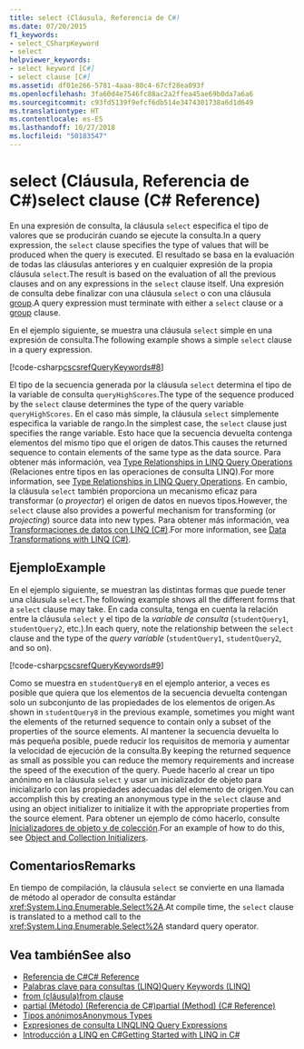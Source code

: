 ```yaml
---
title: select (Cláusula, Referencia de C#)
ms.date: 07/20/2015
f1_keywords:
- select_CSharpKeyword
- select
helpviewer_keywords:
- select keyword [C#]
- select clause [C#]
ms.assetid: df01e266-5781-4aaa-80c4-67cf28ea093f
ms.openlocfilehash: 3fa60d4e7546fc88ac2a2ffea45ae69b0da7a6a6
ms.sourcegitcommit: c93fd5139f9efcf6db514e3474301738a6d1d649
ms.translationtype: HT
ms.contentlocale: es-ES
ms.lasthandoff: 10/27/2018
ms.locfileid: "50183547"
---
```

# <a name="select-clause-c-reference"></a><span data-ttu-id="e9c0b-102">select (Cláusula, Referencia de C#)</span><span class="sxs-lookup"><span data-stu-id="e9c0b-102">select clause (C# Reference)</span></span>

<span data-ttu-id="e9c0b-103">En una expresión de consulta, la cláusula `select` especifica el tipo de valores que se producirán cuando se ejecute la consulta.</span><span class="sxs-lookup"><span data-stu-id="e9c0b-103">In a query expression, the `select` clause specifies the type of values that will be produced when the query is executed.</span></span> <span data-ttu-id="e9c0b-104">El resultado se basa en la evaluación de todas las cláusulas anteriores y en cualquier expresión de la propia cláusula `select`.</span><span class="sxs-lookup"><span data-stu-id="e9c0b-104">The result is based on the evaluation of all the previous clauses and on any expressions in the `select` clause itself.</span></span> <span data-ttu-id="e9c0b-105">Una expresión de consulta debe finalizar con una cláusula `select` o con una cláusula [group](group-clause.md).</span><span class="sxs-lookup"><span data-stu-id="e9c0b-105">A query expression must terminate with either a `select` clause or a [group](group-clause.md) clause.</span></span>

<span data-ttu-id="e9c0b-106">En el ejemplo siguiente, se muestra una cláusula `select` simple en una expresión de consulta.</span><span class="sxs-lookup"><span data-stu-id="e9c0b-106">The following example shows a simple `select` clause in a query expression.</span></span>

[!code-csharp[cscsrefQueryKeywords#8](~/samples/snippets/csharp/VS_Snippets_VBCSharp/CsCsrefQueryKeywords/CS/Select.cs#8)]  

<span data-ttu-id="e9c0b-107">El tipo de la secuencia generada por la cláusula `select` determina el tipo de la variable de consulta `queryHighScores`.</span><span class="sxs-lookup"><span data-stu-id="e9c0b-107">The type of the sequence produced by the `select` clause determines the type of the query variable `queryHighScores`.</span></span> <span data-ttu-id="e9c0b-108">En el caso más simple, la cláusula `select` simplemente especifica la variable de rango.</span><span class="sxs-lookup"><span data-stu-id="e9c0b-108">In the simplest case, the `select` clause just specifies the range variable.</span></span> <span data-ttu-id="e9c0b-109">Esto hace que la secuencia devuelta contenga elementos del mismo tipo que el origen de datos.</span><span class="sxs-lookup"><span data-stu-id="e9c0b-109">This causes the returned sequence to contain elements of the same type as the data source.</span></span> <span data-ttu-id="e9c0b-110">Para obtener más información, vea [Type Relationships in LINQ Query Operations](../../programming-guide/concepts/linq/type-relationships-in-linq-query-operations.md) (Relaciones entre tipos en las operaciones de consulta LINQ).</span><span class="sxs-lookup"><span data-stu-id="e9c0b-110">For more information, see [Type Relationships in LINQ Query Operations](../../programming-guide/concepts/linq/type-relationships-in-linq-query-operations.md).</span></span> <span data-ttu-id="e9c0b-111">En cambio, la cláusula `select` también proporciona un mecanismo eficaz para transformar (o *proyectar*) el origen de datos en nuevos tipos.</span><span class="sxs-lookup"><span data-stu-id="e9c0b-111">However, the `select` clause also provides a powerful mechanism for transforming (or *projecting*) source data into new types.</span></span> <span data-ttu-id="e9c0b-112">Para obtener más información, vea [Transformaciones de datos con LINQ (C#)](../../programming-guide/concepts/linq/data-transformations-with-linq.md).</span><span class="sxs-lookup"><span data-stu-id="e9c0b-112">For more information, see [Data Transformations with LINQ (C#)](../../programming-guide/concepts/linq/data-transformations-with-linq.md).</span></span>

## <a name="example"></a><span data-ttu-id="e9c0b-113">Ejemplo</span><span class="sxs-lookup"><span data-stu-id="e9c0b-113">Example</span></span>

<span data-ttu-id="e9c0b-114">En el ejemplo siguiente, se muestran las distintas formas que puede tener una cláusula `select`.</span><span class="sxs-lookup"><span data-stu-id="e9c0b-114">The following example shows all the different forms that a `select` clause may take.</span></span> <span data-ttu-id="e9c0b-115">En cada consulta, tenga en cuenta la relación entre la cláusula `select` y el tipo de la *variable de consulta* (`studentQuery1`, `studentQuery2`, etc.).</span><span class="sxs-lookup"><span data-stu-id="e9c0b-115">In each query, note the relationship between the `select` clause and the type of the *query variable* (`studentQuery1`, `studentQuery2`, and so on).</span></span>

[!code-csharp[cscsrefQueryKeywords#9](~/samples/snippets/csharp/VS_Snippets_VBCSharp/CsCsrefQueryKeywords/CS/Select.cs#9)]

<span data-ttu-id="e9c0b-116">Como se muestra en `studentQuery8` en el ejemplo anterior, a veces es posible que quiera que los elementos de la secuencia devuelta contengan solo un subconjunto de las propiedades de los elementos de origen.</span><span class="sxs-lookup"><span data-stu-id="e9c0b-116">As shown in `studentQuery8` in the previous example, sometimes you might want the elements of the returned sequence to contain only a subset of the properties of the source elements.</span></span> <span data-ttu-id="e9c0b-117">Al mantener la secuencia devuelta lo más pequeña posible, puede reducir los requisitos de memoria y aumentar la velocidad de ejecución de la consulta.</span><span class="sxs-lookup"><span data-stu-id="e9c0b-117">By keeping the returned sequence as small as possible you can reduce the memory requirements and increase the speed of the execution of the query.</span></span> <span data-ttu-id="e9c0b-118">Puede hacerlo al crear un tipo anónimo en la cláusula `select` y usar un inicializador de objeto para inicializarlo con las propiedades adecuadas del elemento de origen.</span><span class="sxs-lookup"><span data-stu-id="e9c0b-118">You can accomplish this by creating an anonymous type in the `select` clause and using an object initializer to initialize it with the appropriate properties from the source element.</span></span> <span data-ttu-id="e9c0b-119">Para obtener un ejemplo de cómo hacerlo, consulte [Inicializadores de objeto y de colección](../../programming-guide/classes-and-structs/object-and-collection-initializers.md).</span><span class="sxs-lookup"><span data-stu-id="e9c0b-119">For an example of how to do this, see [Object and Collection Initializers](../../programming-guide/classes-and-structs/object-and-collection-initializers.md).</span></span>

## <a name="remarks"></a><span data-ttu-id="e9c0b-120">Comentarios</span><span class="sxs-lookup"><span data-stu-id="e9c0b-120">Remarks</span></span>

<span data-ttu-id="e9c0b-121">En tiempo de compilación, la cláusula `select` se convierte en una llamada de método al operador de consulta estándar <xref:System.Linq.Enumerable.Select%2A>.</span><span class="sxs-lookup"><span data-stu-id="e9c0b-121">At compile time, the `select` clause is translated to a method call to the <xref:System.Linq.Enumerable.Select%2A> standard query operator.</span></span>

## <a name="see-also"></a><span data-ttu-id="e9c0b-122">Vea también</span><span class="sxs-lookup"><span data-stu-id="e9c0b-122">See also</span></span>

- [<span data-ttu-id="e9c0b-123">Referencia de C#</span><span class="sxs-lookup"><span data-stu-id="e9c0b-123">C# Reference</span></span>](../index.md)
- [<span data-ttu-id="e9c0b-124">Palabras clave para consultas (LINQ)</span><span class="sxs-lookup"><span data-stu-id="e9c0b-124">Query Keywords (LINQ)</span></span>](query-keywords.md)
- [<span data-ttu-id="e9c0b-125">from (cláusula)</span><span class="sxs-lookup"><span data-stu-id="e9c0b-125">from clause</span></span>](from-clause.md)
- [<span data-ttu-id="e9c0b-126">partial (Método) (Referencia de C#)</span><span class="sxs-lookup"><span data-stu-id="e9c0b-126">partial (Method) (C# Reference)</span></span>](partial-method.md)
- [<span data-ttu-id="e9c0b-127">Tipos anónimos</span><span class="sxs-lookup"><span data-stu-id="e9c0b-127">Anonymous Types</span></span>](../../programming-guide/classes-and-structs/anonymous-types.md)
- [<span data-ttu-id="e9c0b-128">Expresiones de consulta LINQ</span><span class="sxs-lookup"><span data-stu-id="e9c0b-128">LINQ Query Expressions</span></span>](../../programming-guide/linq-query-expressions/index.md)
- [<span data-ttu-id="e9c0b-129">Introducción a LINQ en C#</span><span class="sxs-lookup"><span data-stu-id="e9c0b-129">Getting Started with LINQ in C#</span></span>](../../programming-guide/concepts/linq/getting-started-with-linq.md)